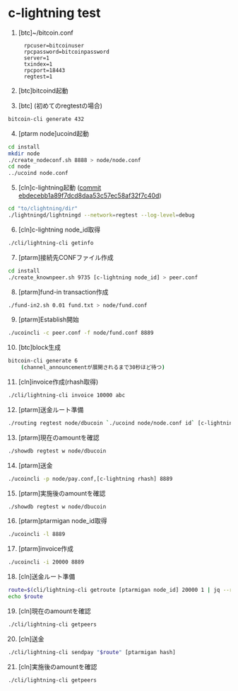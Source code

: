 # c-lightning test

 1. [btc]~/bitcoin.conf

```text
     rpcuser=bitcoinuser
     rpcpassword=bitcoinpassword
     server=1
     txindex=1
     rpcport=18443
     regtest=1
```

2. [btc]bitcoind起動

3. [btc] (初めてのregtestの場合)  

```bash
bitcoin-cli generate 432
```

4. [ptarm node]ucoind起動

```bash
cd install
mkdir node
./create_nodeconf.sh 8888 > node/node.conf
cd node
../ucoind node.conf
```

5. [cln]c-lightning起動 ([commit ebdecebb1a89f7dcd8daa53c57ec58af32f7c40d](https://github.com/ElementsProject/lightning/tree/ebdecebb1a89f7dcd8daa53c57ec58af32f7c40d))

```bash
cd "to/clightning/dir"
./lightningd/lightningd --network=regtest --log-level=debug
```

6. [cln]c-lightning node_id取得

```bash
./cli/lightning-cli getinfo
```

7. [ptarm]接続先CONFファイル作成

```bash
cd install
./create_knownpeer.sh 9735 [c-lightning node_id] > peer.conf
```

8. [ptarm]fund-in transaction作成

```bash
./fund-in2.sh 0.01 fund.txt > node/fund.conf
```

9. [ptarm]Establish開始

```bash
./ucoincli -c peer.conf -f node/fund.conf 8889
```

10. [btc]block生成

```bash
bitcoin-cli generate 6
    (channel_announcementが展開されるまで30秒ほど待つ)
```

11. [cln]invoice作成(rhash取得)

```bash
./cli/lightning-cli invoice 10000 abc
```

12. [ptarm]送金ルート準備

```bash
./routing regtest node/dbucoin `./ucoind node/node.conf id` [c-lightning node_id] 10000 > node/pay.conf
```

13. [ptarm]現在のamountを確認

```bash
./showdb regtest w node/dbucoin
```

14. [ptarm]送金

```bash
./ucoincli -p node/pay.conf,[c-lightning rhash] 8889
```

15. [ptarm]実施後のamountを確認

```bash
./showdb regtest w node/dbucoin
```

16. [ptarm]ptarmigan node_id取得

```bash
./ucoincli -l 8889
```

17. [ptarm]invoice作成

```bash
./ucoincli -i 20000 8889
```

18. [cln]送金ルート準備

```bash
route=$(cli/lightning-cli getroute [ptarmigan node_id] 20000 1 | jq --raw-output .route -)
echo $route
```

19. [cln]現在のamountを確認

```bash
./cli/lightning-cli getpeers
```

20. [cln]送金

```bash
./cli/lightning-cli sendpay "$route" [ptarmigan hash]
```

21. [cln]実施後のamountを確認

```bash
./cli/lightning-cli getpeers
```
